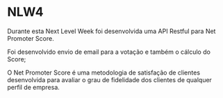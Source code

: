 # NLW4

Durante esta Next Level Week foi desenvolvida uma API Restful para Net Promoter Score.

Foi desenvolvido envio de email para a votação e também o cálculo do Score;

O Net Promoter Score é uma metodologia de satisfação de clientes desenvolvida para avaliar o grau de fidelidade dos clientes de qualquer perfil de empresa.
